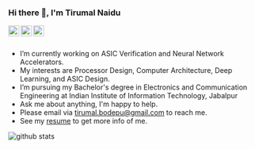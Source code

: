 ### Hi there 👋, I'm Tirumal Naidu

<a href="https://www.linkedin.com/in/tirumalnaidu/">
  <img align="left" alt="LinkdeIn" width="22px" src="https://cdn.jsdelivr.net/npm/simple-icons@v3/icons/linkedin.svg" />
</a>
<a href="https://www.reddit.com/user/numb_dawg">
  <img align="left" alt="Reddit" width="22px" src="https://cdn.jsdelivr.net/npm/simple-icons@v3/icons/reddit.svg" />
</a>
<a href="https://twitter.com/tirumal_naidu">
  <img align="left" alt="Twitter" width="22px" src="https://cdn.jsdelivr.net/npm/simple-icons@v3/icons/twitter.svg" />
</a>

<br />
<br />

- I’m currently working on ASIC Verification and Neural Network Accelerators.
- My interests are Processor Design, Computer Architecture, Deep Learning, and ASIC Design.
- I’m pursuing my Bachelor's degree in Electronics and Communication Engineering at Indian Institute of Information Technology, Jabalpur
- Ask me about anything, I'm happy to help.
- Please email via tirumal.bodepu@gmail.com to reach me.
- See my [resume](https://drive.google.com/file/d/1Kx-auEY750mpc3trxILM0p2S-pl1uLh9/view?usp=sharing) to get more info of me.

![github stats](https://github-readme-stats.vercel.app/api?username=tirumalnaidu&theme=graywhite&show_icons=true&hide_border=true)

